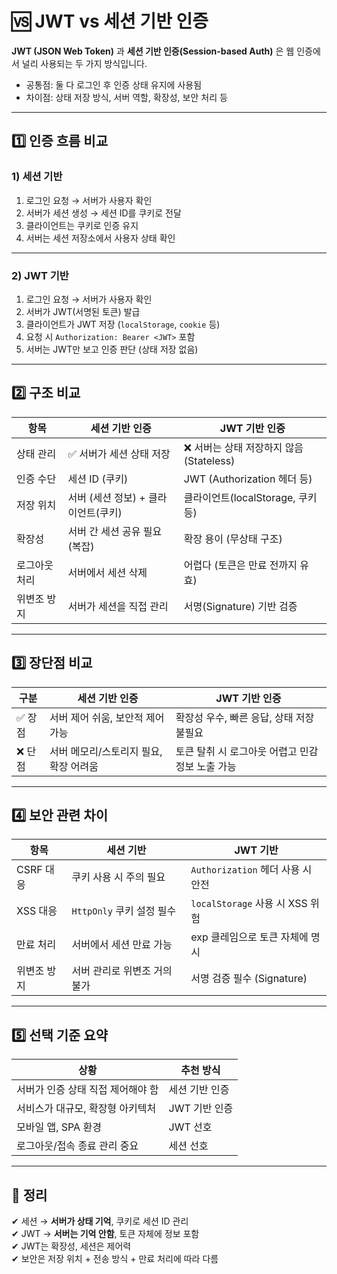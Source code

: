 # 🆚 JWT vs 세션 기반 인증

**JWT (JSON Web Token)** 과 **세션 기반 인증(Session-based Auth)** 은 웹 인증에서 널리 사용되는 두 가지 방식입니다.

- 공통점: 둘 다 로그인 후 인증 상태 유지에 사용됨  
- 차이점: 상태 저장 방식, 서버 역할, 확장성, 보안 처리 등

---

## 1️⃣ 인증 흐름 비교

### 1) 세션 기반

1. 로그인 요청 → 서버가 사용자 확인
2. 서버가 세션 생성 → 세션 ID를 쿠키로 전달
3. 클라이언트는 쿠키로 인증 유지
4. 서버는 세션 저장소에서 사용자 상태 확인

---

### 2) JWT 기반

1. 로그인 요청 → 서버가 사용자 확인
2. 서버가 JWT(서명된 토큰) 발급
3. 클라이언트가 JWT 저장 (`localStorage`, `cookie` 등)
4. 요청 시 `Authorization: Bearer <JWT>` 포함
5. 서버는 JWT만 보고 인증 판단 (상태 저장 없음)

---

## 2️⃣ 구조 비교

| 항목           | 세션 기반 인증                      | JWT 기반 인증                       |
|----------------|--------------------------------------|--------------------------------------|
| 상태 관리       | ✅ 서버가 세션 상태 저장               | ❌ 서버는 상태 저장하지 않음 (Stateless) |
| 인증 수단       | 세션 ID (쿠키)                        | JWT (Authorization 헤더 등)          |
| 저장 위치       | 서버 (세션 정보) + 클라이언트(쿠키)   | 클라이언트(localStorage, 쿠키 등)    |
| 확장성          | 서버 간 세션 공유 필요 (복잡)         | 확장 용이 (무상태 구조)               |
| 로그아웃 처리    | 서버에서 세션 삭제                    | 어렵다 (토큰은 만료 전까지 유효)       |
| 위변조 방지      | 서버가 세션을 직접 관리                | 서명(Signature) 기반 검증              |

---

## 3️⃣ 장단점 비교

| 구분     | 세션 기반 인증                    | JWT 기반 인증                       |
|----------|-----------------------------------|--------------------------------------|
| ✅ 장점   | 서버 제어 쉬움, 보안적 제어 가능       | 확장성 우수, 빠른 응답, 상태 저장 불필요 |
| ❌ 단점   | 서버 메모리/스토리지 필요, 확장 어려움  | 토큰 탈취 시 로그아웃 어렵고 민감정보 노출 가능 |

---

## 4️⃣ 보안 관련 차이

| 항목            | 세션 기반                 | JWT 기반                    |
|-----------------|----------------------------|-----------------------------|
| CSRF 대응       | 쿠키 사용 시 주의 필요      | `Authorization` 헤더 사용 시 안전 |
| XSS 대응       | `HttpOnly` 쿠키 설정 필수    | `localStorage` 사용 시 XSS 위험   |
| 만료 처리       | 서버에서 세션 만료 가능      | exp 클레임으로 토큰 자체에 명시   |
| 위변조 방지     | 서버 관리로 위변조 거의 불가 | 서명 검증 필수 (Signature)        |

---

## 5️⃣ 선택 기준 요약

| 상황                        | 추천 방식      |
|-----------------------------|----------------|
| 서버가 인증 상태 직접 제어해야 함 | 세션 기반 인증  |
| 서비스가 대규모, 확장형 아키텍처  | JWT 기반 인증   |
| 모바일 앱, SPA 환경           | JWT 선호        |
| 로그아웃/접속 종료 관리 중요     | 세션 선호        |

---

## 🎯 정리

✔ 세션 → **서버가 상태 기억**, 쿠키로 세션 ID 관리  
✔ JWT → **서버는 기억 안함**, 토큰 자체에 정보 포함  
✔ JWT는 확장성, 세션은 제어력  
✔ 보안은 저장 위치 + 전송 방식 + 만료 처리에 따라 다름
